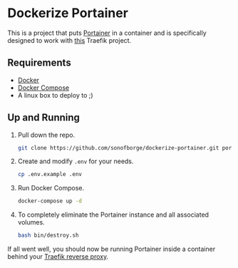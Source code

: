 # Dockerize Portainer

This is a project that puts [Portainer](https://www.portainer.io/) in a container and is specifically designed to work with
[this](https://github.com/sonofborge/dockerize-traefik) Traefik project.

## Requirements

*   [Docker](https://docs.docker.com/install/)
*   [Docker Compose](https://docs.docker.com/compose/install/)
*   A linux box to deploy to ;)

## Up and Running

1.  Pull down the repo.

    ```bash
    git clone https://github.com/sonofborge/dockerize-portainer.git portainer
    ```

1.  Create and modify `.env` for your needs.

    ```bash
    cp .env.example .env
    ```

1.  Run Docker Compose.

    ```bash
    docker-compose up -d
    ```

1.  To completely eliminate the Portainer instance and all associated volumes.

    ```bash
    bash bin/destroy.sh
    ```

If all went well,
you should now be running Portainer inside a container behind your
[Traefik reverse proxy](https://github.com/sonofborge/dockerize-traefik).
